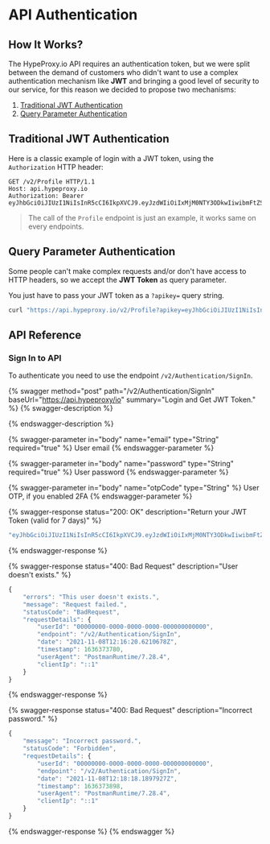 # API Authentication

## How It Works?

The HypeProxy.io API requires an authentication token, but we were split between the demand of customers who didn't want to use a complex authentication mechanism like **JWT** and bringing a good level of security to our service, for this reason we decided to propose two mechanisms:

1. [Traditional JWT Authentication](authentication.md#traditional-jwt-authentication)
2. [Query Parameter Authentication](authentication.md#query-parameter-authentication)

## Traditional JWT Authentication

Here is a classic example of login with a JWT token, using the `Authorization` HTTP header:

```http
GET /v2/Profile HTTP/1.1
Host: api.hypeproxy.io
Authorization: Bearer eyJhbGciOiJIUzI1NiIsInR5cCI6IkpXVCJ9.eyJzdWIiOiIxMjM0NTY3ODkwIiwibmFtZSI6IkpvaG4gRG9lIiwiaWF0IjoxNTE2MjM5MDIyfQ.SflKxwRJSMeKKF2QT4fwpMeJf36POk6yJV_adQssw5c
```

> The call of the `Profile` endpoint is just an example, it works same on every endpoints.

## Query Parameter Authentication

Some people can't make complex requests and/or don't have access to HTTP headers, so we accept the **JWT Token** as query parameter.

You just have to pass your JWT token as a `?apikey=` query string.

```bash
curl "https://api.hypeproxy.io/v2/Profile?apikey=eyJhbGciOiJIUzI1NiIsInR5cCI6IkpXVCJ9.eyJzdWIiOiIxMjM0NTY3ODkwIiwibmFtZSI6IkpvaG4gRG9lIiwiaWF0IjoxNTE2MjM5MDIyfQ.SflKxwRJSMeKKF2QT4fwpMeJf36POk6yJV_adQssw5c"
```

## API Reference

### Sign In to API

To authenticate you need to use the endpoint `/v2/Authentication/SignIn`.

{% swagger method="post" path="/v2/Authentication/SignIn" baseUrl="https://api.hypeproxy/io" summary="Login and Get JWT Token." %}
{% swagger-description %}

{% endswagger-description %}

{% swagger-parameter in="body" name="email" type="String" required="true" %}
User email
{% endswagger-parameter %}

{% swagger-parameter in="body" name="password" type="String" required="true" %}
User password
{% endswagger-parameter %}

{% swagger-parameter in="body" name="otpCode" type="String" %}
User OTP, if you enabled 2FA
{% endswagger-parameter %}

{% swagger-response status="200: OK" description="Return your JWT Token (valid for 7 days)" %}
```javascript
"eyJhbGciOiJIUzI1NiIsInR5cCI6IkpXVCJ9.eyJzdWIiOiIxMjM0NTY3ODkwIiwibmFtZSI6IkpvaG4gRG9lIiwiaWF0IjoxNTE2MjM5MDIyfQ.SflKxwRJSMeKKF2QT4fwpMeJf36POk6yJV_adQssw5c"
```
{% endswagger-response %}

{% swagger-response status="400: Bad Request" description="User doesn't exists." %}
```javascript
{
    "errors": "This user doesn't exists.",
    "message": "Request failed.",
    "statusCode": "BadRequest",
    "requestDetails": {
        "userId": "00000000-0000-0000-0000-000000000000",
        "endpoint": "/v2/Authentication/SignIn",
        "date": "2021-11-08T12:16:20.6210678Z",
        "timestamp": 1636373780,
        "userAgent": "PostmanRuntime/7.28.4",
        "clientIp": "::1"
    }
}
```
{% endswagger-response %}

{% swagger-response status="400: Bad Request" description="Incorrect password." %}
```javascript
{
    "message": "Incorrect password.",
    "statusCode": "Forbidden",
    "requestDetails": {
        "userId": "00000000-0000-0000-0000-000000000000",
        "endpoint": "/v2/Authentication/SignIn",
        "date": "2021-11-08T12:18:18.1897927Z",
        "timestamp": 1636373898,
        "userAgent": "PostmanRuntime/7.28.4",
        "clientIp": "::1"
    }
}
```
{% endswagger-response %}
{% endswagger %}
